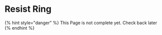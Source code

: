 # Resist Ring

{% hint style="danger" %}
This Page is not complete yet. Check back later
{% endhint %}

